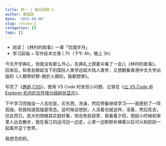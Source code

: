 ```yaml
---
title: 研一 | 每日回顾-2
author: 黄国政
date: '2025-09-08'
slug: review-2
categories: []
tags: []
---
```


<!--more-->

* 阅读 | 《林村的故事》一章「饥饿岁月」
* 学习前端 + 写作技术文章 | 7h（下午 4h，晚上 3h）

今天开学典礼，但我没有那么开心，在典礼上撑着伞看了一会儿《林村的故事》。回来后，和舍友聊起当下的国际人类学远超大陆人类学，又想翻看香港中文大学出版的《人類學好野-關於人類的，我都想學》。

写完了《[邂逅 CSS](https://guozheng.rbind.io/project/front-end-class6/)》，使用 VS Code 时发现小问题，记录在《[让 VS Code 中 Explorer 栏内的文件按分级树状显示](https://mubu.com/app/edit/home/227K0HN7Ma#m)》。

下午学习完独自一人去吃饭，买东西，洗澡，然后预备继续学习——我感到了一阵孤独，但我知道孤独是常态。这时候会想到，人活着也就这样，活着，然后死去，仅此而已。民大的傍晚其实挺好看，但也有些寂寥，我看着夕阳，想起小时候和家里人出去散步，我在香江的运河边一边走，心里一边默默祈祷着以后可以和奶奶一起离开这个世界。

我想念奶奶。